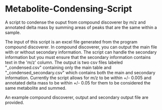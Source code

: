 # Metabolite-Condensing-Script
A script to condense the ouput from compound discoverer by m/z and annotated delta mass by summing areas of peaks that are the same within a sample.

The input of this script is an excel file generated from the program compound discoverer. In compound discoverer, you can output the main file with or without secondary information. The script can handle the secondary information but you must ensure that the secondary information contains text in the 'm/z' column. The output is two csv files labeled "_condensed.csv" containing only the main table and "_condensed_secondary.csv" which contains both the main and secondary information. Currently the script allows for m/z to be within +/- 0.005 and annotated delta mass to be within +/- 0.05 for them to be considered the same metabolite and summed. 

An example compound discoverer, output and secondary output file are provided. 
